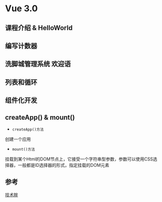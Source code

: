 # Vue 3.0

## 课程介绍 & HelloWorld

## 编写计数器

## 洗脚城管理系统 欢迎语

## 列表和循环

## 组件化开发

## createApp() & mount()

- `createApp()方法`

创建一个应用

- `mount()方法`

挂载到某个Html的DOM节点上，它接受一个字符串型参数，参数可以使用CSS选择器，一般都是ID选择器的形式，指定挂载的DOM元素

## 参考

[技术胖](http://jspang.com/detailed?id=68#toc21)
